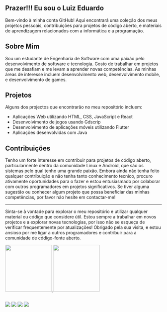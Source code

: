 ## Prazer!!! Eu sou o Luiz Eduardo

Bem-vindo à minha conta GitHub! Aqui encontrará uma coleção dos meus projetos pessoais, contribuições para projetos de código aberto, e materiais de aprendizagem relacionados com a informática e a programação.

## Sobre Mim

Sou um estudante de Engenharia de Software com uma paixão pelo desenvolvimento de software e tecnologia. Gosto de trabalhar em projetos que me desafiam e me levam a aprender novas competências. As minhas áreas de interesse incluem desenvolvimento web, desenvolvimento mobile, e desenvolvimento de games.

## Projetos

Alguns dos projectos que encontrarão no meu repositório incluem:

* Aplicações Web utilizando HTML, CSS, JavaScript e React
* Desenvolvimento de jogos usando Gdscrip
* Desenvolvimento de aplicações móveis utilizando Flutter
* Aplicações desenvolvidas com Java

## Contribuições

Tenho um forte interesse em contribuir para projetos de código aberto, particularmente dentro da comunidade Linux e Android, que são os sistemas pelo qual tenho uma grande paixão. Embora ainda não tenha feito qualquer contribuição e não tenha tanto conhecimento tecnico, procuro ativamente oportunidades para o fazer e estou entusiasmado por colaborar com outros programadores em projetos significativos. Se tiver alguma sugestão ou conhecer algum projeto que possa beneficiar das minhas competências, por favor não hesite em contactar-me!

***

Sinta-se à vontade para explorar o meu repositório e utilizar qualquer material ou código que considere útil. Estou sempre a trabalhar em novos projetos e a explorar novas tecnologias, por isso não se esqueça de verificar frequentemente por atualizações! Obrigado pela sua visita, e estou ansioso por me ligar a outros programadores e contribuir para a comunidade de código-fonte aberto.

<div>
  <a href="http://github.com/Luiz-Eduardo-BL">
  <img height="150em" src="https://github-readme-stats.vercel.app/api?username=Luiz-Eduardo-BL&show_icons=true&theme=discord_old_blurple&include_all_commits=true&count_private=true&border_radius=10px"/>
  <img height="150em" src="https://github-readme-stats.vercel.app/api/top-langs/?username=Luiz-Eduardo-BL&layout=compact&langs_count=7&theme=discord_old_blurple&border_radius=10px"/>
</div>

<!-- <div>
  <img src="https://github.com/devicons/devicon/blob/master/icons/arduino/arduino-plain.svg" heigth="10" whidth="20">
  <img src="https://github.com/devicons/devicon/blob/master/icons/css3/css3-plain.svg" heigth="15" whidth="20">
  <img src="https://github.com/devicons/devicon/blob/master/icons/html5/html5-plain.svg" heigth="15" whidth="20">
  <img src="https://github.com/devicons/devicon/blob/master/icons/java/java-plain.svg" heigth="15" whidth="20">
</div> -->

##

<div>
  <a href="https://www.instagram.com/lima_ofc/" target="_blank"><img src="https://img.shields.io/badge/-Instagram-%23E4405F?style=for-the-badge&logo=instagram&logoColor=white" target="_blank"></a>
  <a href = "mailto:luizedu@alu.ufc.br"><img src="https://img.shields.io/badge/-Gmail-%23333?style=for-the-badge&logo=gmail&logoColor=white" target="_blank"></a>
  <a href="https://archlinux.org/" target="_blank"><img src="https://img.shields.io/badge/Arch%20Linux-1793D1?logo=arch-linux&logoColor=fff&style=for-the-badge" target="_blank"></a> 
  <a href="https://t.me/Dudu_Lima" target="_blank"><img src="https://img.shields.io/badge/Telegram-2CA5E0?style=for-the-badge&logo=telegram&logoColor=white" target="_blank"></a>   
</div>
